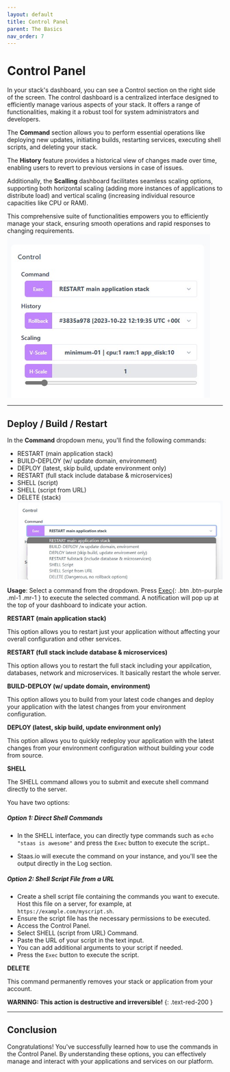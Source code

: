 ```yaml
---
layout: default
title: Control Panel
parent: The Basics
nav_order: 7
---
```


# Control Panel

In your stack's dashboard, you can see a Control section on the right side of the screen.
The control dashboard is a centralized interface designed to efficiently manage various aspects of your stack.
It offers a range of functionalities, making it a robust tool for system administrators and developers.

The **Command** section allows you to perform essential operations like deploying new updates, initiating builds, restarting services, executing shell scripts, and deleting your stack.

The **History** feature provides a historical view of changes made over time, enabling users to revert to previous versions in case of issues.

Additionally, the **Scalling** dashboard facilitates seamless scaling options, supporting both horizontal scaling (adding more instances of applications to distribute load) and vertical scaling (increasing individual resource capacities like CPU or RAM).

This comprehensive suite of functionalities empowers you to efficiently manage your stack, ensuring smooth operations and rapid responses to changing requirements.
![](../../assets/images/scale/control-dashboard.jpg)

---
## Deploy / Build / Restart

In the **Command** dropdown menu, you'll find the following commands:
- RESTART (main application stack)
- BUILD-DEPLOY (w/ update domain, environment)
- DEPLOY (latest, skip build, update environment only)
- RESTART (full stack include database & microservices)
- SHELL (script)
- SHELL (script from URL)
- DELETE (stack)
![](../../assets/images/the-basics/command-dropdown.jpg)

**Usage**: Select a command from the dropdown. Press [Exec](){: .btn .btn-purple .ml-1 .mr-1 } to execute the selected command. A notification will pop up at the top of your dashboard to indicate your action.

**RESTART (main application stack)**

This option allows you to restart just your application without affecting your overall configuration and other services.

**RESTART (full stack include database & microservices)**

This option allows you to restart the full stack including your appilcation, databases, network and microservices. It basically restart the whole server.

**BUILD-DEPLOY (w/ update domain, environment)**

This option allows you to build from your latest code changes and deploy your application with the latest changes from your environment configuration.

**DEPLOY (latest, skip build, update environment only)**

This option allows you to quickly redeploy your application with the latest changes from your environment configuration without building your code from source.

**SHELL**

The SHELL command allows you to submit and execute shell command directly to the server.

You have two options:

##### Option 1: Direct Shell Commands

- In the SHELL interface, you can directly type commands such as `echo "staas is awesome"` and press the `Exec` button to execute the script..

- Staas.io will execute the command on your instance, and you'll see the output directly in the Log section.

##### Option 2: Shell Script File from a URL

- Create a shell script file containing the commands you want to execute. Host this file on a server, for example, at `https://example.com/myscript.sh`.
- Ensure the script file has the necessary permissions to be executed.
- Access the Control Panel.
- Select SHELL (script from URL) Command.
- Paste the URL of your script in the text input.
- You can add additional arguments to your script if needed.
- Press the `Exec` button to execute the script.

**DELETE**

This command permanently removes your stack or application from your account.

**WARNING: This action is destructive and irreversible!**
{: .text-red-200 }

---
## Conclusion
Congratulations! You've successfully learned how to use the commands in the Control Panel.
By understanding these options, you can effectively manage and interact with your applications and services on our platform.
